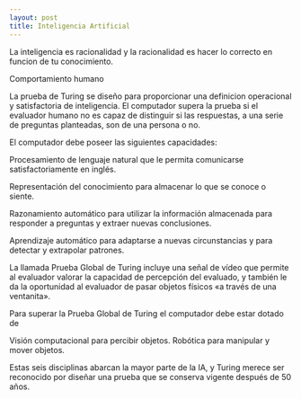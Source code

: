```yaml
---
layout: post
title: Inteligencia Artificial
---
```



La inteligencia es racionalidad y la racionalidad es hacer lo correcto en funcion de tu conocimiento.

Comportamiento humano

La prueba de Turing se diseño para proporcionar una definicion operacional y satisfactoria de inteligencia.
El computador supera la prueba si el evaluador humano no es capaz de distinguir si las respuestas, a una serie de preguntas planteadas, son de una persona o no.

El computador debe poseer las siguientes capacidades:

Procesamiento de lenguaje natural que le permita comunicarse satisfactoriamente en inglés.

Representación del conocimiento para almacenar lo que se conoce o siente.

Razonamiento automático para utilizar la información almacenada para responder a preguntas y extraer nuevas conclusiones.

Aprendizaje automático para adaptarse a nuevas circunstancias y para detectar y extrapolar patrones.

La llamada Prueba Global de Turing incluye una señal de vídeo que permite al evaluador valorar la capacidad de percepción del evaluado, y también le da la oportunidad al evaluador de pasar objetos físicos «a través de una ventanita».

Para superar la Prueba Global de Turing el computador debe estar dotado de

Visión computacional para percibir objetos.
Robótica para manipular y mover objetos.

Estas seis disciplinas abarcan la mayor parte de la IA, y Turing merece ser reconocido
por diseñar una prueba que se conserva vigente después de 50 años.
